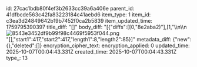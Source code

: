 id: 27cac1bdb80f4ef3b2633cc39a6a406e
parent_id: 41dfbcde563c42fa83223184c41aebd6
item_type: 1
item_id: c3ea3d24849642b19b7452f0ca2b5839
item_updated_time: 1759795390397
title_diff: "[]"
body_diff: "[{\"diffs\":[[0,\"8e2aba2)\"],[1,\"\\\n\\\n![8543e3452df9b99f98c4469f5953f044.png](:/d91d46d2d8b94ae79d271197476a0afc)\"]],\"start1\":417,\"start2\":417,\"length1\":8,\"length2\":85}]"
metadata_diff: {"new":{},"deleted":[]}
encryption_cipher_text: 
encryption_applied: 0
updated_time: 2025-10-07T00:04:43.331Z
created_time: 2025-10-07T00:04:43.331Z
type_: 13